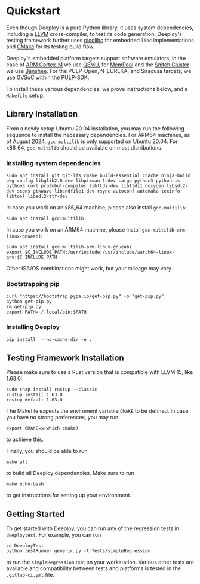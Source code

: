 # Quickstart

Even though Deeploy is a pure Python library, it uses system dependencies, including a [LLVM](https://llvm.org/) cross-compiler, to test its code generation. Deeploy's testing framework further uses [picolibc](https://github.com/picolibc/picolibc) for embedded `libc` implementations and [CMake](https://cmake.org/) for its testing build flow.

Deeploy's embedded platform targets support software emulators, in the case of [ARM Cortex-M](https://www.arm.com/products/silicon-ip-cpu/cortex-m/cortex-m4) we use [QEMU](https://www.qemu.org/), for [MemPool](https://github.com/pulp-platform/mempool) and the [Snitch Cluster](https://github.com/pulp-platform/snitch_cluster) we use [Banshee](https://github.com/pulp-platform/banshee). For the PULP-Open, N-EUREKA, and Siracusa targets, we use GVSoC within the [PULP-SDK](https://github.com/pulp-platform/pulp-sdk).

To install these various dependencies, we prove instructions below, and a `Makefile` setup.

## Library Installation

From a newly setup Ubuntu 20.04 installation, you may run the following sequence to install the necessary dependencies.
For ARM64 machines, as of August 2024, `gcc-multilib` is only supported on Ubuntu 20.04. For x86_64, `gcc-multilib` should be available on most distributions.

### Installing system dependencies

```
sudo apt install git git-lfs cmake build-essential ccache ninja-build pkg-config libglib2.0-dev libpixman-1-dev cargo python3 python-is-python3 curl protobuf-compiler libftdi-dev libftdi1 doxygen libsdl2-dev scons gtkwave libsndfile1-dev rsync autoconf automake texinfo libtool libsdl2-ttf-dev
```

In case you work on an x86_64 machine, please also install `gcc-multilib`:
```
sudo apt install gcc-multilib
```

In case you work on an ARM64 machine, please install `gcc-multilib-arm-linux-gnueabi`:
```
sudo apt install gcc-multilib-arm-linux-gnueabi
export $C_INCLUDE_PATH:/usr/include:/usr/include/aarch64-linux-gnu:$C_INCLUDE_PATH
```

Other ISA/OS combinations might work, but your mileage may vary.

### Bootstrapping pip

```
curl "https://bootstrap.pypa.io/get-pip.py" -o "get-pip.py"
python get-pip.py
rm get-pip.py
export PATH=~/.local/bin:$PATH
```

### Installing Deeploy

```
pip install  --no-cache-dir -e .
```

## Testing Framework Installation

Please make sure to use a Rust version that is compatible with LLVM 15, like 1.63.0:

```
sudo snap install rustup --classic
rustup install 1.63.0
rustup default 1.63.0
```

The Makefile expects the environemt variable `CMAKE` to be defined. In case you have no strong preferences, you may run

```
export CMAKE=$(which cmake)
```

to achieve this.

Finally, you should be able to run

```
make all
```

to build all Deeploy dependencies. Make sure to run

```
make echo-bash
```

to get instructions for setting up your environment.

## Getting Started

To get started with Deeploy, you can run any of the regression tests in `deeploytest`.
For example, you can run

```
cd DeeployTest
python testRunner_generic.py -t Tests/simpleRegression
```

to run the `simpleRegression` test on your workstation. Various other tests are available and compatibility between tests and platforms is tested in the `.gitlab-ci.yml` file.
